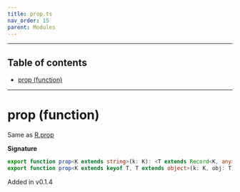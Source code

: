 ```yaml
---
title: prop.ts
nav_order: 15
parent: Modules
---
```


---

<h2 class="text-delta">Table of contents</h2>

- [prop (function)](#prop-function)

---

# prop (function)

Same as [R.prop](https://ramdajs.com/docs/#prop)

**Signature**

```ts
export function prop<K extends string>(k: K): <T extends Record<K, any>>(obj: T) => T[K];
export function prop<K extends keyof T, T extends object>(k: K, obj: T): T[K]; { ... }
```

Added in v0.1.4

